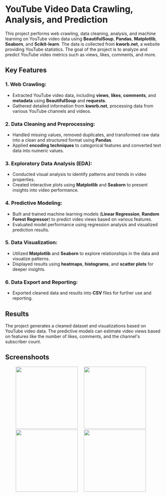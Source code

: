 # YouTube Video Data Crawling, Analysis, and Prediction

This project performs web crawling, data cleaning, analysis, and machine learning on YouTube video data using **BeautifulSoup**, **Pandas**, **Matplotlib**, **Seaborn**, and **Scikit-learn**. The data is collected from **kworb.net**, a website providing YouTube statistics. The goal of the project is to analyze and predict YouTube video metrics such as views, likes, comments, and more.

## Key Features

### 1. **Web Crawling**:
- Extracted YouTube video data, including **views**, **likes**, **comments**, and **metadata** using **BeautifulSoup** and **requests**.
- Gathered detailed information from **kworb.net**, processing data from various YouTube channels and videos.

### 2. **Data Cleaning and Preprocessing**:
- Handled missing values, removed duplicates, and transformed raw data into a clean and structured format using **Pandas**.
- Applied **encoding techniques** to categorical features and converted text data into numeric values.

### 3. **Exploratory Data Analysis (EDA)**:
- Conducted visual analysis to identify patterns and trends in video properties.
- Created interactive plots using **Matplotlib** and **Seaborn** to present insights into video performance.

### 4. **Predictive Modeling**:
- Built and trained machine learning models (**Linear Regression**, **Random Forest Regressor**) to predict video views based on various features.
- Evaluated model performance using regression analysis and visualized prediction results.

### 5. **Data Visualization**:
- Utilized **Matplotlib** and **Seaborn** to explore relationships in the data and visualize patterns.
- Displayed results using **heatmaps**, **histograms**, and **scatter plots** for deeper insights.

### 6. **Data Export and Reporting**:
- Exported cleaned data and results into **CSV** files for further use and reporting.


## Results

The project generates a cleaned dataset and visualizations based on YouTube video data. The predictive models can estimate video views based on features like the number of likes, comments, and the channel's subscriber count.

## **Screenshoots**
<div align="center">
  <img src="https://github.com/user-attachments/assets/8d0d45b2-7fae-4c99-861c-cf46bfdcd027" width="200" />
  &nbsp;&nbsp;&nbsp;
   <img src="https://github.com/user-attachments/assets/b5a3fcf7-85b1-492b-9653-5190f6b9cd5e" width="200" />
  &nbsp;&nbsp;&nbsp;
  <img src="https://github.com/user-attachments/assets/8fca582c-13e4-49b7-aac4-448de82968b3" width="200" />
  &nbsp;&nbsp;&nbsp;
  <img src="https://github.com/user-attachments/assets/18dff8c4-1837-4af0-84c9-7949d81de458" width="200" />
  &nbsp;&nbsp;&nbsp;


  
